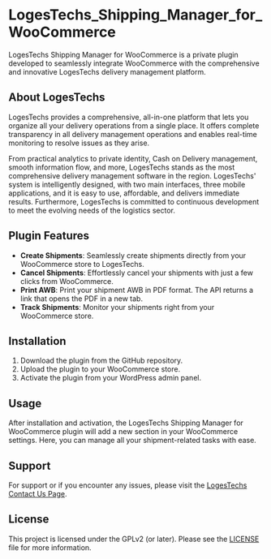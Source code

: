 # LogesTechs_Shipping_Manager_for_WooCommerce

LogesTechs Shipping Manager for WooCommerce is a private plugin developed to seamlessly integrate WooCommerce with the comprehensive and innovative LogesTechs delivery management platform.

## About LogesTechs

LogesTechs provides a comprehensive, all-in-one platform that lets you organize all your delivery operations from a single place. It offers complete transparency in all delivery management operations and enables real-time monitoring to resolve issues as they arise. 

From practical analytics to private identity, Cash on Delivery management, smooth information flow, and more, LogesTechs stands as the most comprehensive delivery management software in the region. LogesTechs' system is intelligently designed, with two main interfaces, three mobile applications, and it is easy to use, affordable, and delivers immediate results. Furthermore, LogesTechs is committed to continuous development to meet the evolving needs of the logistics sector.

## Plugin Features

- **Create Shipments**: Seamlessly create shipments directly from your WooCommerce store to LogesTechs.
- **Cancel Shipments**: Effortlessly cancel your shipments with just a few clicks from WooCommerce.
- **Print AWB**: Print your shipment AWB in PDF format. The API returns a link that opens the PDF in a new tab.
- **Track Shipments**: Monitor your shipments right from your WooCommerce store.

## Installation

1. Download the plugin from the GitHub repository.
2. Upload the plugin to your WooCommerce store.
3. Activate the plugin from your WordPress admin panel.

## Usage

After installation and activation, the LogesTechs Shipping Manager for WooCommerce plugin will add a new section in your WooCommerce settings. Here, you can manage all your shipment-related tasks with ease.

## Support

For support or if you encounter any issues, please visit the [LogesTechs Contact Us Page](https://logestechs.com/en/%d8%a7%d8%aa%d8%b5%d9%84-%d8%a8%d9%86%d8%a7/).

## License

This project is licensed under the GPLv2 (or later). Please see the [LICENSE](./LICENSE) file for more information.
